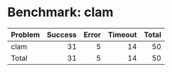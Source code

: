 # Benchmark: clam

| Problem   |   Success |   Error |   Timeout |   Total |
|:----------|----------:|--------:|----------:|--------:|
| clam      |        31 |       5 |        14 |      50 |
| Total     |        31 |       5 |        14 |      50 |

